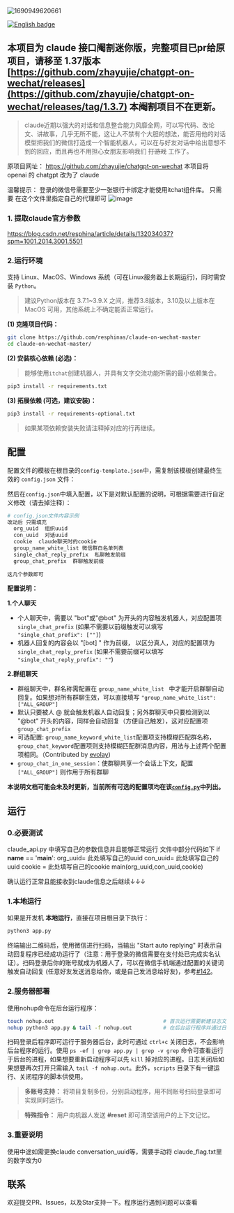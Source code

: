 ![1690949620661](https://github.com/resphinas/claude-on-wechat-master/assets/69687075/7a0bfcae-6d77-4b54-9203-5350dfdf3a03)


[![English badge](https://img.shields.io/badge/%E8%8B%B1%E6%96%87-English-blue)](./README_EN.md)
## 本项目为 claude 接口阉割迷你版，完整项目已pr给原项目，请移至 1.37版本   [https://github.com/zhayujie/chatgpt-on-wechat/releases](https://github.com/zhayujie/chatgpt-on-wechat/releases/tag/1.3.7)   本阉割项目不在更新。

> claude近期以强大的对话和信息整合能力风靡全网，可以写代码、改论文、讲故事，几乎无所不能，这让人不禁有个大胆的想法，能否用他的对话模型把我们的微信打造成一个智能机器人，可以在与好友对话中给出意想不到的回应，而且再也不用担心女朋友影响我们 ~~打游戏~~ 工作了。

原项目网址： https://github.com/zhayujie/chatgpt-on-wechat
本项目将 openai 的 chatgpt 改为了 claude 

温馨提示： 登录的微信号需要至少一张银行卡绑定才能使用itchat组件库。
只需要 在这个文件里指定自己的代理即可 ![image](https://github.com/resphinas/claude-on-wechat/assets/69687075/35eaa68f-4885-442a-b40d-80205cb98f43)


### 1. 提取claude官方参数
https://blog.csdn.net/resphina/article/details/132034037?spm=1001.2014.3001.5501



### 2.运行环境

支持 Linux、MacOS、Windows 系统（可在Linux服务器上长期运行)，同时需安装 `Python`。
> 建议Python版本在 3.7.1~3.9.X 之间，推荐3.8版本，3.10及以上版本在 MacOS 可用，其他系统上不确定能否正常运行。



**(1) 克隆项目代码：**

```bash
git clone https://github.com/resphinas/claude-on-wechat-master
cd claude-on-wechat-master/
```

**(2) 安装核心依赖 (必选)：**
> 能够使用`itchat`创建机器人，并具有文字交流功能所需的最小依赖集合。
```bash
pip3 install -r requirements.txt
```

**(3) 拓展依赖 (可选，建议安装)：**

```bash
pip3 install -r requirements-optional.txt
```

> 如果某项依赖安装失败请注释掉对应的行再继续。





## 配置

配置文件的模板在根目录的`config-template.json`中，需复制该模板创建最终生效的 `config.json` 文件：


然后在`config.json`中填入配置，以下是对默认配置的说明，可根据需要进行自定义修改（请去掉注释）：

```bash
# config.json文件内容示例
改动后 只需填充
  org_uuid  组织uuid
  con_uuid  对话uuid
  cookie  claude聊天时的cookie
  group_name_white_list 微信群白名单列表
  single_chat_reply_prefix  私聊触发前缀
  group_chat_prefix  群聊触发前缀
  
这几个参数即可

```
**配置说明：**

**1.个人聊天**

+ 个人聊天中，需要以 "bot"或"@bot" 为开头的内容触发机器人，对应配置项 `single_chat_prefix` (如果不需要以前缀触发可以填写  `"single_chat_prefix": [""]`)
+ 机器人回复的内容会以 "[bot] " 作为前缀， 以区分真人，对应的配置项为 `single_chat_reply_prefix` (如果不需要前缀可以填写 `"single_chat_reply_prefix": ""`)

**2.群组聊天**

+ 群组聊天中，群名称需配置在 `group_name_white_list ` 中才能开启群聊自动回复。如果想对所有群聊生效，可以直接填写 `"group_name_white_list": ["ALL_GROUP"]`
+ 默认只要被人 @ 就会触发机器人自动回复；另外群聊天中只要检测到以 "@bot" 开头的内容，同样会自动回复（方便自己触发），这对应配置项 `group_chat_prefix`
+ 可选配置: `group_name_keyword_white_list`配置项支持模糊匹配群名称，`group_chat_keyword`配置项则支持模糊匹配群消息内容，用法与上述两个配置项相同。（Contributed by [evolay](https://github.com/evolay))
+ `group_chat_in_one_session`：使群聊共享一个会话上下文，配置 `["ALL_GROUP"]` 则作用于所有群聊


**本说明文档可能会未及时更新，当前所有可选的配置项均在该[`config.py`](https://github.com/zhayujie/chatgpt-on-wechat/blob/master/config.py)中列出。**

## 运行

### 0.必要测试
   claude_api.py 中填写自己的参数信息并且能够正常运行
   文件中部分代码如下
if __name__ == '__main__':
    org_uuid= 此处填写自己的uuid
    con_uuid= 此处填写自己的uuid
    cookie =  此处填写自己的cookie
    main(org_uuid,con_uuid,cookie)

确认运行正常且能接收到claude信息之后继续↓↓↓


### 1.本地运行

如果是开发机 **本地运行**，直接在项目根目录下执行：

```bash
python3 app.py
```
终端输出二维码后，使用微信进行扫码，当输出 "Start auto replying" 时表示自动回复程序已经成功运行了（注意：用于登录的微信需要在支付处已完成实名认证）。扫码登录后你的账号就成为机器人了，可以在微信手机端通过配置的关键词触发自动回复 (任意好友发送消息给你，或是自己发消息给好友)，参考[#142](https://github.com/zhayujie/chatgpt-on-wechat/issues/142)。


### 2.服务器部署

使用nohup命令在后台运行程序：

```bash
touch nohup.out                                   # 首次运行需要新建日志文件  
nohup python3 app.py & tail -f nohup.out          # 在后台运行程序并通过日志输出二维码
```
扫码登录后程序即可运行于服务器后台，此时可通过 `ctrl+c` 关闭日志，不会影响后台程序的运行。使用 `ps -ef | grep app.py | grep -v grep` 命令可查看运行于后台的进程，如果想要重新启动程序可以先 `kill` 掉对应的进程。日志关闭后如果想要再次打开只需输入 `tail -f nohup.out`。此外，`scripts` 目录下有一键运行、关闭程序的脚本供使用。

> **多账号支持：** 将项目复制多份，分别启动程序，用不同账号扫码登录即可实现同时运行。

> **特殊指令：** 用户向机器人发送 **#reset** 即可清空该用户的上下文记忆。

### 3.重要说明
使用中途如需更换claude conversation_uuid等，需要手动将 claude_flag.txt里的数字改为0



## 联系

欢迎提交PR、Issues，以及Star支持一下。程序运行遇到问题可以查看 
